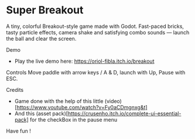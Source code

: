 # Super Breakout 
A tiny, colorful Breakout-style game made with Godot. Fast-paced bricks, tasty particle effects, camera shake and satisfying combo sounds — launch the ball and clear the screen.

Demo
- Play the live demo here: https://oriol-fibla.itch.io/breakout

Controls
Move paddle with arrow keys / A & D, launch with Up, Pause with ESC.

Credits
- Game done with the help of this little (video)[https://www.youtube.com/watch?v=Fy0aCDmgnxg&t]
- And this (asset pack)[https://crusenho.itch.io/complete-ui-essential-pack] for the checkBox in the pause menu

Have fun ! 
